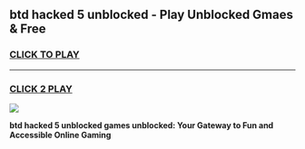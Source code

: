 
## btd hacked 5 unblocked - Play Unblocked Gmaes & Free
<h3>
<a href="https://news.freeplayer.one?title=btd_hacked_5_unblocked&ref=16F">CLICK TO PLAY</a></h3>
<hr>

<h3>
<a href="https://news.freeplayer.one?title=btd_hacked_5_unblocked&ref=16F">CLICK 2 PLAY</a>
  
</h3>

<a href="https://news.freeplayer.one?title=btd_hacked_5_unblocked&ref=16F/"><img src="https://clearcache.store/games.png"></a>


**btd hacked 5 unblocked games unblocked: Your Gateway to Fun and Accessible Online Gaming**

